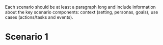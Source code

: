 Each scenario should be at least a paragraph long and include information about the key scenario components: context (setting, personas, goals), use cases (actions/tasks and events).

# Scenario 1
